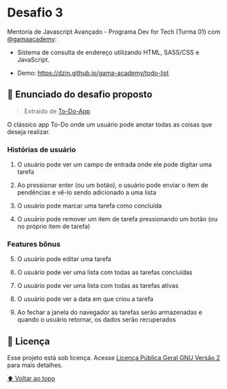 <a name="topo"></a>

# Desafio 3

Mentoria de Javascript Avançado - Programa Dev for Tech (Turma 01) com [@gamaacademy](https://github.com/gamaacademy):

- Sistema de consulta de endereço utilizando HTML, SASS/CSS e JavaScript.

- Demo: https://dzin.github.io/gama-academy/todo-list

## 🚀 Enunciado do desafio proposto

> Extraído de [To-Do-App](https://github.com/florinpop17/app-ideas/blob/master/Projects/2-Intermediate/To-Do-App.md)

O clássico app To-Do onde um usuário pode anotar todas as coisas que deseja realizar.

### Histórias de usuário

1. O usuário pode ver um campo de entrada onde ele pode digitar uma tarefa

2. Ao pressionar enter (ou um botão), o usuário pode enviar o item de pendências e vê-lo sendo adicionado a uma lista

3. O usuário pode marcar uma tarefa como concluída

4. O usuário pode remover um item de tarefa pressionando um botão (ou no próprio item de tarefa)

### Features bônus

5. O usuário pode editar uma tarefa

6. O usuário pode ver uma lista com todas as tarefas concluídas

7. O usuário pode ver uma lista com todas as tarefas ativas

8. O usuário pode ver a data em que criou a tarefa

9. Ao fechar a janela do navegador as tarefas serão armazenadas e quando o usuário retornar, os dados serão recuperados

## 📝 Licença

Esse projeto está sob licença. Acesse [Licença Pública Geral GNU Versão 2](https://www.gnu.org/licenses/gpl-2.0.html) para mais detalhes.

[⬆ Voltar ao topo](#topo)
